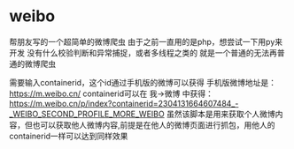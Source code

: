 # weibo
帮朋友写的一个超简单的微博爬虫
由于之前一直用的是php，想尝试一下用py来开发
没有什么校验判断和异常捕捉，或者多线程之类的
就是一个普通的无法再普通的微博爬虫

需要输入containerid，这个id通过手机版的微博可以获得
手机版微博地址是：https://m.weibo.cn/
containerid可以在 我->微博 中获得：https://m.weibo.cn/p/index?containerid=2304131664607484_-_WEIBO_SECOND_PROFILE_MORE_WEIBO
虽然该脚本是用来获取个人微博内容，但也可以获取他人微博内容,前提是在他人的微博页面进行抓包，用他人的containerid一样可以达到同样效果
